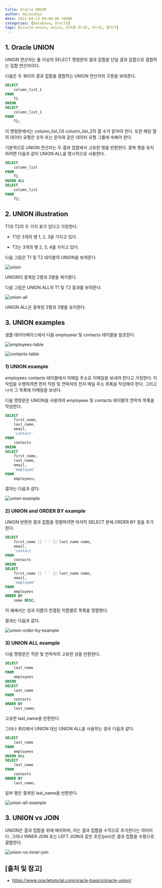 ```yaml
---
title: Oracle UNION
author: dejavuhyo
date: 2021-04-23 09:00:00 +0900
categories: [Database, Oracle]
tags: [oracle-union, union, 오라클-유니온, 유니온, 합치기]
---
```


## 1. Oracle UNION
UNION 연산자는 둘 이상의 SELECT 명령문의 결과 집합을 단일 결과 집합으로 결합하는 집합 연산자이다.

다음은 두 쿼리의 결과 집합을 결합하는 UNION 연산자의 구문을 보여준다.

```sql
SELECT
    column_list_1
FROM
    T1
UNION
SELECT
    column_list_1
FROM
    T2;
```

이 명령문에서는 column_list_1과 column_list_2의 열 수가 같아야 한다. 또한 해당 열의 데이터 유형은 숫자 또는 문자와 같은 데이터 유형 그룹에 속해야 한다.

기본적으로 UNION 연산자는 두 결과 집합에서 고유한 행을 반환한다. 중복 행을 유지하려면 다음과 같이 UNION ALL을 명시적으로 사용한다.

```sql
SELECT
    column_list
FROM
    T1
UNION ALL
SELECT
    column_list
FROM
    T2;
```

## 2. UNION illustration
T1과 T2의 두 가지 표가 있다고 가정한다.

* T1은 3개의 행 1, 2, 3을 가지고 있다.

* T2는 3개의 행 2, 3, 4를 가지고 있다.

다음 그림은 T1 및 T2 테이블의 UNION을 보여준다.

![union](/assets/img/2021-04-23-oracle-union/union.png)

UNION이 중복된 2행과 3행을 제거했다.

다음 그림은 UNION ALL의 T1 및 T2 결과를 보여준다.

![union-all](/assets/img/2021-04-23-oracle-union/union-all.png)

UNION ALL은 중복된 2행과 3행을 유지한다.

## 3. UNION examples
샘플 데이터베이스에서 다음 employees 및 contacts 테이블을 참조한다.

![employees-table](/assets/img/2021-04-23-oracle-union/employees-table.png)

![contacts-table](/assets/img/2021-04-23-oracle-union/contacts-table.png)

### 1) UNION example
employees contacts 테이블에서 이메일 주소로 이메일을 보내야 한다고 가정한다. 이 작업을 수행하려면 먼저 직원 및 연락처의 전자 메일 주소 목록을 작성해야 한다. 그리고 나서 그 목록에 이메일을 보낸다.

다음 명령문은 UNION을 사용하여 employees 및 contacts 테이블의 연락처 목록을 작성한다.

```sql
SELECT
    first_name,
    last_name,
    email,
    'contact'
FROM
    contacts
UNION
SELECT
    first_name,
    last_name,
    email,
    'employee'
FROM
    employees;
```

결과는 다음과 같다.

![union-example](/assets/img/2021-04-23-oracle-union/union-example.png)

### 2) UNION and ORDER BY example
UNION 반환한 결과 집합을 정렬하려면 마지막 SELECT 문에 ORDER BY 절을 추가한다.

```sql
SELECT
    first_name || ' ' || last_name name,
    email,
    'contact'
FROM
    contacts
UNION
SELECT
    first_name || ' ' || last_name name,
    email,
    'employee'
FROM
    employees
ORDER BY
    name DESC;
```

이 예에서는 성과 이름이 연결된 이름별로 목록을 정렬했다.

결과는 다음과 같다.

![union-order-by-example](/assets/img/2021-04-23-oracle-union/union-order-by-example.png)

### 3) UNION ALL example
다음 명령문은 직원 및 연락처의 고유한 성을 반환한다.

```sql
SELECT
    last_name
FROM
    employees
UNION
SELECT
    last_name
FROM
    contacts
ORDER BY
    last_name;
```

고유한 last_name을 반환한다.

그러나 쿼리에서 UNION 대신 UNION ALL을 사용하는 경우 다음과 같다.

```sql
SELECT
    last_name
FROM
    employees
UNION ALL
SELECT
    last_name
FROM
    contacts
ORDER BY
    last_name;
```

일부 행은 중복된 last_name을 반환한다.

![union-all-example](/assets/img/2021-04-23-oracle-union/union-all-example.png)

## 3. UNION vs JOIN
UNION은 결과 집합을 위에 배치하며, 이는 결과 집합을 수직으로 추가한다는 의미이다. 그러나 INNER JOIN 또는 LEFT JOIN과 같은 조인(join)은 결과 집합을 수평으로 결합한다.

![union-vs-inner-join](/assets/img/2021-04-23-oracle-union/union-vs-inner-join.png)

## [출처 및 참고]
* <https://www.oracletutorial.com/oracle-basics/oracle-union/>
